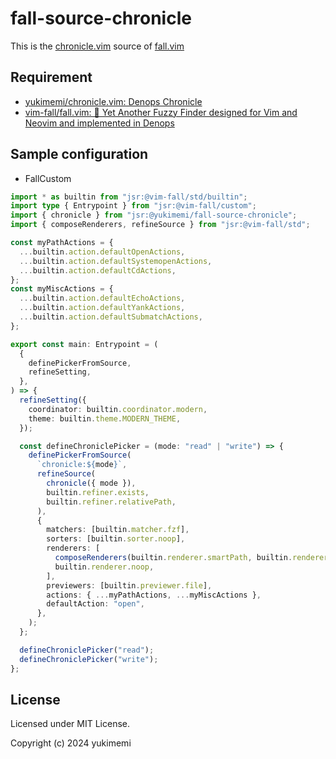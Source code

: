 # fall-source-chronicle

This is the [chronicle.vim](https://github.com/yukimemi/chronicle.vim) source of [fall.vim](https://github.com/vim-fall/fall.vim)

## Requirement

- [yukimemi/chronicle.vim: Denops Chronicle](https://github.com/yukimemi/chronicle.vim)
- [vim-fall/fall.vim: 🍂 Yet Another Fuzzy Finder designed for Vim and Neovim and implemented in Denops](https://github.com/vim-fall/fall.vim)

## Sample configuration

- FallCustom

```typescript
import * as builtin from "jsr:@vim-fall/std/builtin";
import type { Entrypoint } from "jsr:@vim-fall/custom";
import { chronicle } from "jsr:@yukimemi/fall-source-chronicle";
import { composeRenderers, refineSource } from "jsr:@vim-fall/std";

const myPathActions = {
  ...builtin.action.defaultOpenActions,
  ...builtin.action.defaultSystemopenActions,
  ...builtin.action.defaultCdActions,
};
const myMiscActions = {
  ...builtin.action.defaultEchoActions,
  ...builtin.action.defaultYankActions,
  ...builtin.action.defaultSubmatchActions,
};

export const main: Entrypoint = (
  {
    definePickerFromSource,
    refineSetting,
  },
) => {
  refineSetting({
    coordinator: builtin.coordinator.modern,
    theme: builtin.theme.MODERN_THEME,
  });

  const defineChroniclePicker = (mode: "read" | "write") => {
    definePickerFromSource(
      `chronicle:${mode}`,
      refineSource(
        chronicle({ mode }),
        builtin.refiner.exists,
        builtin.refiner.relativePath,
      ),
      {
        matchers: [builtin.matcher.fzf],
        sorters: [builtin.sorter.noop],
        renderers: [
          composeRenderers(builtin.renderer.smartPath, builtin.renderer.nerdfont),
          builtin.renderer.noop,
        ],
        previewers: [builtin.previewer.file],
        actions: { ...myPathActions, ...myMiscActions },
        defaultAction: "open",
      },
    );
  };

  defineChroniclePicker("read");
  defineChroniclePicker("write");
};
```

## License 

Licensed under MIT License.

Copyright (c) 2024 yukimemi


